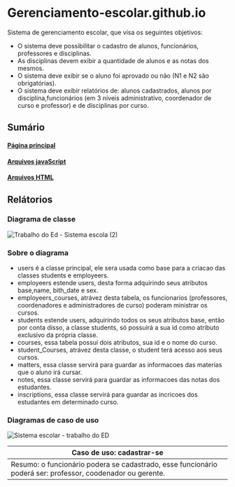 # Gerenciamento-escolar.github.io

Sistema de gerenciamento escolar, que visa os seguintes objetivos:
* O sistema deve possibilitar o cadastro de alunos, funcionários, professores e disciplinas.
* As disciplinas devem exibir a quantidade de alunos e as notas dos mesmos.
* O sistema deve exibir se o aluno foi aprovado ou não (N1 e N2 são obrigatórias).
* O sistema deve exibir relatórios de: alunos cadastrados, alunos por disciplina,funcionários (em 3 níveis administrativo,
coordenador de curso e professor) e de disciplinas por curso.

## Sumário

#### [Página principal](https://github.com/Kalebeadv/gerenciamento-escolar.github.io/tree/main/src) 
#### [Arquivos javaScript](https://github.com/Kalebeadv/gerenciamento-escolar.github.io/tree/main/src/js)
#### [Arquivos HTML](https://github.com/Kalebeadv/gerenciamento-escolar.github.io/tree/main/src/html)


## Relátorios

### Diagrama de classe
![Trabalho do Ed - Sistema escola (2)](https://user-images.githubusercontent.com/62080789/142788977-0df66e7a-1b85-49ea-bb7a-207dbc0fcc08.png)

### Sobre o diagrama

* users é a classe principal, ele sera usada como base para a criacao das classes students e employeers.
* employeers estende users, desta forma adquirindo seus atributos base,name, bith_date e sex.
* employeers_courses, atrávez desta tabela, os funcionarios (professores, coordenadores e administradores de curso) poderam ministrar os cursos.
* students estende users, adquirindo todos os seus atributos base, então por conta disso, a classe students, só possuirá a sua id como atributo exclusivo da própria classe.
* courses, essa tabela possui dois atributos, sua id e o nome do curso.
* student_Courses, atrávez desta classe, o student terá acesso aos seus cursos. 
* matters, essa classe servirá para guardar as informacoes das materias que o aluno irá cursar.
* notes, essa classe servirá para guardar as informacoes das notas dos estudantes.
* inscriptions, essa classe servirá para guardar as incricoes dos estudantes em determinado curso.

### Diagramas de caso de uso
![Sistema escolar - trabalho do ED](https://user-images.githubusercontent.com/62080789/142790807-83a0145c-63df-4b3f-acbb-c095025aec70.png)

|Caso de uso: cadastrar-se|
|---|
|Resumo: o funcionário podera se cadastrado, esse funcionário poderá ser: professor, coodenador ou gerente.|
